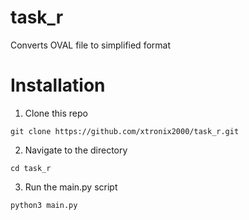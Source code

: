 # task_r
Converts OVAL file to simplified format
# Installation
1. Clone this repo

`git clone https://github.com/xtronix2000/task_r.git`

2. Navigate to the directory

`cd task_r`

3. Run the main.py script

`python3 main.py`
